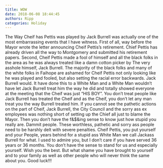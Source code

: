```yaml
---
title: WOW
date: 2018-06-08 18:44:45
authors: Ripp
categories: Holiday
---
```


 The Way Cheif has Pettis was played by Jack Burrell was actually one of the most embarrassing events that I have witness. First of all, way before the Mayor wrote the letter announcing Cheif Pettis’s retirement. Chief Pettis has already driven all the way to Montgomery and submitted his retirement papers. Second, Cheif Pettis made a fool of himself and all the black folks in the area as he was always treated like a damn cotton picker by The very asshole himself, Jack Burrell. The majority of the black folks and many of the white folks in Faihope are ashamed for Cheif Pettis not only looking like he was played and fooled, but also setting the racial error backwards. Jack Burrell would. It have done this to a White Man and a White Man wouldn’t have let Jack Burrell treat him the way he did and totally showed everyone at the meeting that the Cheif was just “HIS BOY”. You don’t treat people like Jack Burrell has treated the Cheif and as the Cheif, you don’t let any man treat you the way Burrell treated him. If you cannot see the pathetic actions on the part of Cheif, Jack Burrell, the City Council and the sorry ass ex employees was nothing short of setting up the Chief all just to blame the Mayor. Then you don’t have the f&amp;$&amp;ing sense to know just how stupid you really are. Dammit people. These worthless, pathetic and sorry ass people need to be harshly delt with severe penalties. Cheif Pettis, you put yourself and your People, years behind for a stupid ass White Man we call Jackass Burrell for what. I used to admire you, but I don’t care if you have served 36 years or 36 months. You don’t have the sense to stand for us and especially yourself. Wish you the best. But what shame you have brought to yourself and to your family as well as other people who will never think the same about you. Good luck!!!